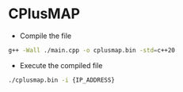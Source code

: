 # CPlusMAP
- Compile the file 
```sh
g++ -Wall ./main.cpp -o cplusmap.bin -std=c++20
```

- Execute the compiled file 
```sh
./cplusmap.bin -i {IP_ADDRESS}
```